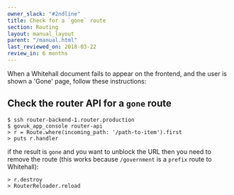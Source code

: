 ```yaml
---
owner_slack: "#2ndline"
title: Check for a `gone` route
section: Routing
layout: manual_layout
parent: "/manual.html"
last_reviewed_on: 2018-03-22
review_in: 6 months
---
```


When a Whitehall document fails to appear on the frontend, and the user
is shown a 'Gone' page, follow these instructions:

## Check the router API for a `gone` route

    $ ssh router-backend-1.router.production
    $ govuk_app_console router-api
    > r = Route.where(incoming_path: '/path-to-item').first
    > puts r.handler

if the result is `gone` and you want to unblock the URL then you need to
remove the route (this works because `/government` is a `prefix` route
to Whitehall):

    > r.destroy
    > RouterReloader.reload
